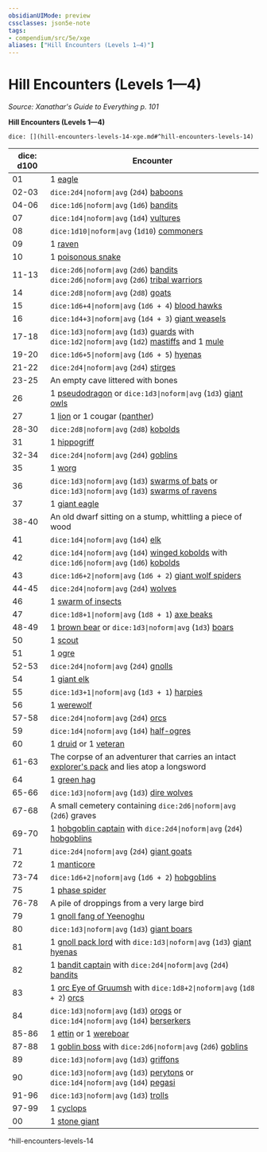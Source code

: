 ```yaml
---
obsidianUIMode: preview
cssclasses: json5e-note
tags:
- compendium/src/5e/xge
aliases: ["Hill Encounters (Levels 1—4)"]
---
```

# Hill Encounters (Levels 1—4)
*Source: Xanathar's Guide to Everything p. 101* 

**Hill Encounters (Levels 1—4)**

`dice: [](hill-encounters-levels-14-xge.md#^hill-encounters-levels-14)`

| dice: d100 | Encounter |
|------------|-----------|
| 01 | 1 [eagle](compendium/bestiary/beast/eagle.md) |
| 02-03 | `dice:2d4\|noform\|avg` (`2d4`) [baboons](compendium/bestiary/beast/baboon.md) |
| 04-06 | `dice:1d6\|noform\|avg` (`1d6`) [bandits](compendium/bestiary/humanoid/bandit.md) |
| 07 | `dice:1d4\|noform\|avg` (`1d4`) [vultures](compendium/bestiary/beast/vulture.md) |
| 08 | `dice:1d10\|noform\|avg` (`1d10`) [commoners](compendium/bestiary/humanoid/commoner.md) |
| 09 | 1 [raven](compendium/bestiary/beast/raven.md) |
| 10 | 1 [poisonous snake](compendium/bestiary/beast/poisonous-snake.md) |
| 11-13 | `dice:2d6\|noform\|avg` (`2d6`) [bandits](compendium/bestiary/humanoid/bandit.md) `dice:2d6\|noform\|avg` (`2d6`) [tribal warriors](compendium/bestiary/humanoid/tribal-warrior.md) |
| 14 | `dice:2d8\|noform\|avg` (`2d8`) [goats](compendium/bestiary/beast/goat.md) |
| 15 | `dice:1d6+4\|noform\|avg` (`1d6 + 4`) [blood hawks](compendium/bestiary/beast/blood-hawk.md) |
| 16 | `dice:1d4+3\|noform\|avg` (`1d4 + 3`) [giant weasels](compendium/bestiary/beast/giant-weasel.md) |
| 17-18 | `dice:1d3\|noform\|avg` (`1d3`) [guards](compendium/bestiary/humanoid/guard.md) with `dice:1d2\|noform\|avg` (`1d2`) [mastiffs](compendium/bestiary/beast/mastiff.md) and 1 [mule](compendium/bestiary/beast/mule.md) |
| 19-20 | `dice:1d6+5\|noform\|avg` (`1d6 + 5`) [hyenas](compendium/bestiary/beast/hyena.md) |
| 21-22 | `dice:2d4\|noform\|avg` (`2d4`) [stirges](compendium/bestiary/beast/stirge.md) |
| 23-25 | An empty cave littered with bones |
| 26 | 1 [pseudodragon](compendium/bestiary/dragon/pseudodragon.md) or `dice:1d3\|noform\|avg` (`1d3`) [giant owls](compendium/bestiary/beast/giant-owl.md) |
| 27 | 1 [lion](compendium/bestiary/beast/lion.md) or 1 cougar ([panther](compendium/bestiary/beast/panther.md)) |
| 28-30 | `dice:2d8\|noform\|avg` (`2d8`) [kobolds](compendium/bestiary/humanoid/kobold.md) |
| 31 | 1 [hippogriff](compendium/bestiary/monstrosity/hippogriff.md) |
| 32-34 | `dice:2d4\|noform\|avg` (`2d4`) [goblins](compendium/bestiary/humanoid/goblin.md) |
| 35 | 1 [worg](compendium/bestiary/monstrosity/worg.md) |
| 36 | `dice:1d3\|noform\|avg` (`1d3`) [swarms of bats](compendium/bestiary/beast/swarm-of-bats.md) or `dice:1d3\|noform\|avg` (`1d3`) [swarms of ravens](compendium/bestiary/beast/swarm-of-ravens.md) |
| 37 | 1 [giant eagle](compendium/bestiary/beast/giant-eagle.md) |
| 38-40 | An old dwarf sitting on a stump, whittling a piece of wood |
| 41 | `dice:1d4\|noform\|avg` (`1d4`) [elk](compendium/bestiary/beast/elk.md) |
| 42 | `dice:1d4\|noform\|avg` (`1d4`) [winged kobolds](compendium/bestiary/humanoid/winged-kobold.md) with `dice:1d6\|noform\|avg` (`1d6`) [kobolds](compendium/bestiary/humanoid/kobold.md) |
| 43 | `dice:1d6+2\|noform\|avg` (`1d6 + 2`) [giant wolf spiders](compendium/bestiary/beast/giant-wolf-spider.md) |
| 44-45 | `dice:2d4\|noform\|avg` (`2d4`) [wolves](compendium/bestiary/beast/wolf.md) |
| 46 | 1 [swarm of insects](compendium/bestiary/beast/swarm-of-insects.md) |
| 47 | `dice:1d8+1\|noform\|avg` (`1d8 + 1`) [axe beaks](compendium/bestiary/beast/axe-beak.md) |
| 48-49 | 1 [brown bear](compendium/bestiary/beast/brown-bear.md) or `dice:1d3\|noform\|avg` (`1d3`) [boars](compendium/bestiary/beast/boar.md) |
| 50 | 1 [scout](compendium/bestiary/humanoid/scout.md) |
| 51 | 1 [ogre](compendium/bestiary/giant/ogre.md) |
| 52-53 | `dice:2d4\|noform\|avg` (`2d4`) [gnolls](compendium/bestiary/humanoid/gnoll.md) |
| 54 | 1 [giant elk](compendium/bestiary/beast/giant-elk.md) |
| 55 | `dice:1d3+1\|noform\|avg` (`1d3 + 1`) [harpies](compendium/bestiary/monstrosity/harpy.md) |
| 56 | 1 [werewolf](compendium/bestiary/humanoid/werewolf.md) |
| 57-58 | `dice:2d4\|noform\|avg` (`2d4`) [orcs](compendium/bestiary/humanoid/orc.md) |
| 59 | `dice:1d4\|noform\|avg` (`1d4`) [half-ogres](compendium/bestiary/giant/half-ogre-ogrillon.md) |
| 60 | 1 [druid](compendium/bestiary/humanoid/druid.md) or 1 [veteran](compendium/bestiary/humanoid/veteran.md) |
| 61-63 | The corpse of an adventurer that carries an intact [explorer's pack](compendium/items/explorers-pack.md) and lies atop a longsword |
| 64 | 1 [green hag](compendium/bestiary/fey/green-hag.md) |
| 65-66 | `dice:1d3\|noform\|avg` (`1d3`) [dire wolves](compendium/bestiary/beast/dire-wolf.md) |
| 67-68 | A small cemetery containing `dice:2d6\|noform\|avg` (`2d6`) graves |
| 69-70 | 1 [hobgoblin captain](compendium/bestiary/humanoid/hobgoblin-captain.md) with `dice:2d4\|noform\|avg` (`2d4`) [hobgoblins](compendium/bestiary/humanoid/hobgoblin.md) |
| 71 | `dice:2d4\|noform\|avg` (`2d4`) [giant goats](compendium/bestiary/beast/giant-goat.md) |
| 72 | 1 [manticore](compendium/bestiary/monstrosity/manticore.md) |
| 73-74 | `dice:1d6+2\|noform\|avg` (`1d6 + 2`) [hobgoblins](compendium/bestiary/humanoid/hobgoblin.md) |
| 75 | 1 [phase spider](compendium/bestiary/monstrosity/phase-spider.md) |
| 76-78 | A pile of droppings from a very large bird |
| 79 | 1 [gnoll fang of Yeenoghu](compendium/bestiary/fiend/gnoll-fang-of-yeenoghu.md) |
| 80 | `dice:1d3\|noform\|avg` (`1d3`) [giant boars](compendium/bestiary/beast/giant-boar.md) |
| 81 | 1 [gnoll pack lord](compendium/bestiary/humanoid/gnoll-pack-lord.md) with `dice:1d3\|noform\|avg` (`1d3`) [giant hyenas](compendium/bestiary/beast/giant-hyena.md) |
| 82 | 1 [bandit captain](compendium/bestiary/humanoid/bandit-captain.md) with `dice:2d4\|noform\|avg` (`2d4`) [bandits](compendium/bestiary/humanoid/bandit.md) |
| 83 | 1 [orc Eye of Gruumsh](compendium/bestiary/humanoid/orc-eye-of-gruumsh.md) with `dice:1d8+2\|noform\|avg` (`1d8 + 2`) [orcs](compendium/bestiary/humanoid/orc.md) |
| 84 | `dice:1d3\|noform\|avg` (`1d3`) [orogs](compendium/bestiary/humanoid/orog.md) or `dice:1d4\|noform\|avg` (`1d4`) [berserkers](compendium/bestiary/humanoid/berserker.md) |
| 85-86 | 1 [ettin](compendium/bestiary/giant/ettin.md) or 1 [wereboar](compendium/bestiary/humanoid/wereboar.md) |
| 87-88 | 1 [goblin boss](compendium/bestiary/humanoid/goblin-boss.md) with `dice:2d6\|noform\|avg` (`2d6`) [goblins](compendium/bestiary/humanoid/goblin.md) |
| 89 | `dice:1d3\|noform\|avg` (`1d3`) [griffons](compendium/bestiary/monstrosity/griffon.md) |
| 90 | `dice:1d3\|noform\|avg` (`1d3`) [perytons](compendium/bestiary/monstrosity/peryton.md) or `dice:1d4\|noform\|avg` (`1d4`) [pegasi](compendium/bestiary/celestial/pegasus.md) |
| 91-96 | `dice:1d3\|noform\|avg` (`1d3`) [trolls](compendium/bestiary/giant/troll.md) |
| 97-99 | 1 [cyclops](compendium/bestiary/giant/cyclops.md) |
| 00 | 1 [stone giant](compendium/bestiary/giant/stone-giant.md) |
^hill-encounters-levels-14